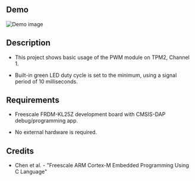 ## Demo
![Demo image](./assets/tpm-pwm-led-edgealigned.jpg)

## Description
* This project shows basic usage of the PWM module on TPM2, Channel 1.

* Built-in green LED duty cycle is set to the minimum, using a signal period of 10 milliseconds.

## Requirements
* Freescale FRDM-KL25Z development board with CMSIS-DAP debug/programming app.

* No external hardware is required.

## Credits
* Chen et al. - "Freescale ARM Cortex-M Embedded Programming Using C Language"